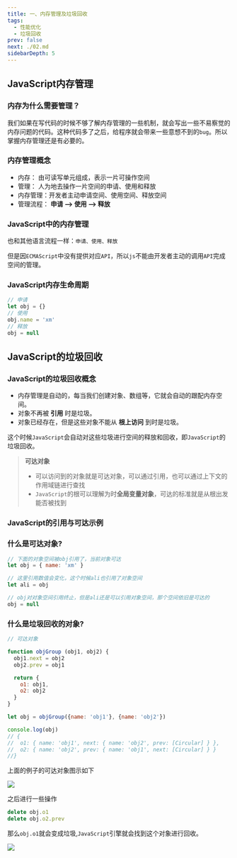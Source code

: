 ```yaml
---
title: 一、内存管理及垃圾回收
tags: 
  - 性能优化
  - 垃圾回收
prev: false
next: ./02.md
sidebarDepth: 5
---
```

## JavaScript内存管理
### 内存为什么需要管理？
我们如果在写代码的时候不够了解内存管理的一些机制，就会写出一些不易察觉的内存问题的代码。这种代码多了之后，给程序就会带来一些意想不到的`bug`。所以掌握内存管理还是有必要的。

### 内存管理概念
- 内存： 由可读写单元组成，表示一片可操作空间
- 管理： 人为地去操作一片空间的申请、使用和释放
- 内存管理：开发者主动申请空间、使用空间、释放空间
- 管理流程： **申请 ——> 使用 ——> 释放**

### JavaScript中的内存管理
也和其他语言流程一样：`申请、使用、释放`

但是因`ECMAScript`中没有提供对应`API`，所以`js`不能由开发者主动的调用`API`完成空间的管理。

### JavaScript内存生命周期
```js
// 申请
let obj = {}
// 使用
obj.name = 'xm'
// 释放
obj = null
```

## JavaScript的垃圾回收

### JavaScript的垃圾回收概念
- 内存管理是自动的，每当我们创建对象、数组等，它就会自动的跟配内存空间。
- 对象不再被 **引用** 时是垃圾。
- 对象已经存在，但是这些对象不能从 **根上访问** 到时是垃圾。

这个时候`JavaScript`会自动对这些垃圾进行空间的释放和回收，即`JavaScript`的垃圾回收。

> **可达对象**
>
> - 可以访问到的对象就是可达对象，可以通过引用，也可以通过上下文的作用域链进行查找
> - `JavaScript`的根可以理解为时**全局变量对象**，可达的标准就是从根出发能否被找到

### JavaScript的引用与可达示例
### 什么是可达对象?
```js
// 下面的对象空间被obj引用了，当前对象可达
let obj = { name: 'xm' }

// 这里引用数值会变化，这个时候ali也引用了对象空间
let ali = obj

// obj对对象空间引用终止，但是ali还是可以引用对象空间，那个空间依旧是可达的
obj = null
```
### 什么是垃圾回收的对象?
```js
// 可达对象

function objGroup (obj1, obj2) {
  obj1.next = obj2
  obj2.prev = obj1

  return {
    o1: obj1,
    o2: obj2
  }
}

let obj = objGroup({name: 'obj1'}, {name: 'obj2'})

console.log(obj)
// {
//  o1: { name: 'obj1', next: { name: 'obj2', prev: [Circular] } },
//  o2: { name: 'obj2', prev: { name: 'obj1', next: [Circular] } }
//}
```
上面的例子的可达对象图示如下

![](https://p6-juejin.byteimg.com/tos-cn-i-k3u1fbpfcp/1f0535d260614e819cf6a4b4a62e3066~tplv-k3u1fbpfcp-watermark.image)

之后进行一些操作

```js
delete obj.o1
delete obj.o2.prev
```

那么`obj.o1`就会变成垃圾,`JavaScript`引擎就会找到这个对象进行回收。

![](https://p9-juejin.byteimg.com/tos-cn-i-k3u1fbpfcp/09bdddd1a59b4dd188ca08f6eda93615~tplv-k3u1fbpfcp-watermark.image)

